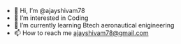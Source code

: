 - 👋 Hi, I’m @ajayshivam78
- 👀 I’m interested in Coding
- 🌱 I’m currently learning Btech aeronautical enigineering
- 📫 How to reach me ajayshivam78@gmail.com

<!---
ajayshivam78/ajayshivam78 is a ✨ special ✨ repository because its `README.md` (this file) appears on your GitHub profile.
You can click the Preview link to take a look at your changes.
--->
